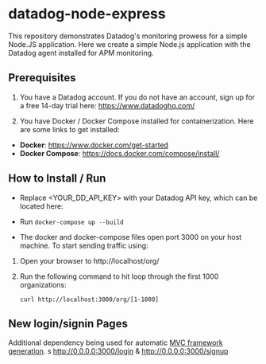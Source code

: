 # datadog-node-express
This repository demonstrates Datadog's monitoring prowess for a simple Node.JS application.  Here we create a simple Node.js application with the Datadog agent installed for APM monitoring.

## Prerequisites
1) You have a Datadog account.  If you do not have an account, sign up for a free 14-day trial here:
https://www.datadoghq.com/

2) You have Docker / Docker Compose installed for containerization.  Here are some links to get installed:
- **Docker**: https://www.docker.com/get-started
- **Docker Compose**: https://docs.docker.com/compose/install/


## How to Install / Run
- Replace <YOUR_DD_API_KEY> with your Datadog API key, which can be located here:


- Run `docker-compose up --build`
- The docker and docker-compose files open port 3000 on your host machine.  To start sending traffic using:
1) Open your browser to http://localhost/org/<any organization id>

2) Run the following command to hit loop through the first 1000 organizations:

    `curl http://localhost:3000/org/[1-1000]`

## New login/signin Pages

Additional dependency being used for automatic [MVC framework generation](https://www.npmjs.com/package/express-mvc-generator).
s
http://0.0.0.0:3000/login & http://0.0.0.0:3000/signup
